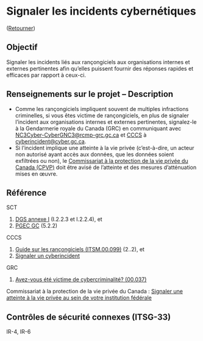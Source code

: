# Signaler les incidents cybernétiques

([Retourner](../README.md))

## Objectif

Signaler les incidents liés aux rançongiciels aux organisations internes et externes pertinentes afin qu’elles puissent fournir des réponses rapides et efficaces par rapport à ceux-ci.

## Renseignements sur le projet – Description

- Comme les rançongiciels impliquent souvent de multiples infractions criminelles, si vous êtes victime de rançongiciels, en plus de signaler l’incident aux organisations internes et externes pertinentes, signalez-le à la Gendarmerie royale du Canada (GRC) en communiquant avec [NC3Cyber-CyberGNC3@rcmp-grc.gc.ca](mailto:NC3Cyber-CyberGNC3@rcmp-grc.gc.ca) et [CCCS](https://cyber.gc.ca/fr/cyberincidents) à [cyberincident@cyber.gc.ca](mailto:cyberincident@cyber.gc.ca).
- Si l’incident implique une atteinte à la vie privée (c’est-à-dire, un acteur non autorisé ayant accès aux données, que les données soient exfiltrées ou non), le [Commissariat à la protection de la vie privée du Canada (CPVP)](https://www.priv.gc.ca/fr/signaler-un-probleme/signaler-une-atteinte-a-la-vie-privee-dans-votre-organisation/signaler-une-atteinte-a-la-vie-privee-au-sein-de-votre-institution-federale/) doit être avisé de l’atteinte et des mesures d’atténuation mises en œuvre.

## Référence

SCT

1. [DGS annexe I](https://www.tbs-sct.gc.ca/pol/doc-fra.aspx?id=32611#appI) (I.2.2.3 et I.2.2.4), et
2. [PGEC GC](https://www.canada.ca/fr/gouvernement/systeme/gouvernement-numerique/securite-confidentialite-ligne/gestion-securite-identite/plan-gestion-evenements-cybersecurite-gouvernement-canada.html) (5.2.2)

CCCS

1. [Guide sur les rançongiciels (ITSM.00.099)](https://cyber.gc.ca/fr/orientation/guide-sur-les-rancongiciels-itsm00099) (2..2), et
2. [Signaler un cyberincident](https://cyber.gc.ca/fr/cyberincidents)

GRC

1. [Avez-vous été victime de cybercriminalité? (00.037)](https://www.rcmp-grc.gc.ca/wam/media/5705/original/775b051eaeafc6b098422afab62ab681.pdf)

Commissariat à la protection de la vie privée du Canada : [Signaler une atteinte à la vie privée au sein de votre institution fédérale](https://www.priv.gc.ca/fr/signaler-un-probleme/signaler-une-atteinte-a-la-vie-privee-dans-votre-organisation/signaler-une-atteinte-a-la-vie-privee-au-sein-de-votre-institution-federale/)

## Contrôles de sécurité connexes (ITSG-33)

IR-4, IR-6
